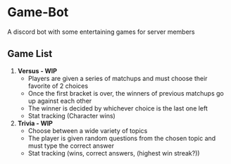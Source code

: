 # Game-Bot
A discord bot with some entertaining games for server members

## **Game List**

1. **Versus - WIP**
    - Players are given a series of matchups and must choose their favorite of 2 choices
    - Once the first bracket is over, the winners of previous matchups go up against each other
    - The winner is decided by whichever choice is the last one left
    - Stat tracking (Character wins)
2. **Trivia - WIP**
    - Choose between a wide variety of topics
    - The player is given random questions from the chosen topic and must type the correct answer
    - Stat tracking (wins, correct answers, (highest win streak?))
